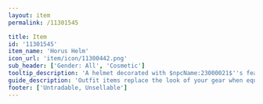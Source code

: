 ```yaml
---
layout: item
permalink: /11301545

title: Item
id: '11301545'
item_name: 'Horus Helm'
icon_url: 'item/icon/11300442.png'
sub_header: ['Gender: All', 'Cosmetic']
tooltip_description: 'A helmet decorated with $npcName:23000021$''s feathers and beak, worthy of the ones who battled mighty Shinsoo.'
guide_description: 'Outfit items replace the look of your gear when equipped.'
footer: ['Untradable, Unsellable']
---
```

